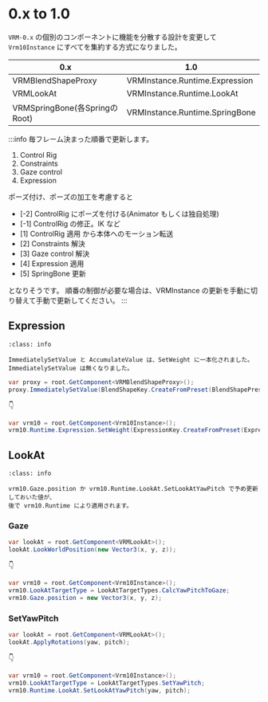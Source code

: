 # 0.x to 1.0

`VRM-0.x` の個別のコンポーネントに機能を分散する設計を変更して
`Vrm10Instance` にすべてを集約する方式になりました。

| 0.x                           | 1.0                            |
| ----------------------------- | ------------------------------ |
| VRMBlendShapeProxy            | VRMInstance.Runtime.Expression |
| VRMLookAt                     | VRMInstance.Runtime.LookAt     |
| VRMSpringBone(各SpringのRoot) | VRMInstance.Runtime.SpringBone |

:::info 毎フレーム決まった順番で更新します。

1. Control Rig
2. Constraints
3. Gaze control
4. Expression

ポーズ付け、ポーズの加工を考慮すると

- [-2] ControlRig にポーズを付ける(Animator もしくは独自処理)
- [-1] ControlRig の修正。IK など
- [1] ControlRig 適用 から本体へのモーション転送
- [2] Constraints 解決
- [3] Gaze control 解決
- [4] Expression 適用
- [5] SpringBone 更新

となりそうです。
順番の制御が必要な場合は、VRMInstance の更新を手動に切り替えて手動で更新してください。
:::

## Expression

```{admonition} VRMBlendShapeProxy は Vrm10Instance.Runtime.Expression になりました。
:class: info

ImmediatelySetValue と AccumulateValue は、SetWeight に一本化されました。
ImmediatelySetValue は無くなりました。
```

```csharp
var proxy = root.GetComponent<VRMBlendShapeProxy>();
proxy.ImmediatelySetValue(BlendShapeKey.CreateFromPreset(BlendShapePreset.A), 0.5f);
```

👇

```csharp
var vrm10 = root.GetComponent<Vrm10Instance>();
vrm10.Runtime.Expression.SetWeight(ExpressionKey.CreateFromPreset(ExpressionPreset.aa), 0.5f);
```

## LookAt

```{admonition} VRMLookAt は Vrm10Instance.Runtime.LookAt になりました。
:class: info

vrm10.Gaze.position か vrm10.Runtime.LookAt.SetLookAtYawPitch で予め更新しておいた値が、
後で vrm10.Runtime により適用されます。
```

### Gaze

```csharp
var lookAt = root.GetComponent<VRMLookAt>();
lookAt.LookWorldPosition(new Vector3(x, y, z));
```

👇

```csharp
var vrm10 = root.GetComponent<Vrm10Instance>();
vrm10.LookAtTargetType = LookAtTargetTypes.CalcYawPitchToGaze;
vrm10.Gaze.position = new Vector3(x, y, z);
```

### SetYawPitch

```csharp
var lookAt = root.GetComponent<VRMLookAt>();
lookAt.ApplyRotations(yaw, pitch);
```

👇

```csharp
var vrm10 = root.GetComponent<Vrm10Instance>();
vrm10.LookAtTargetType = LookAtTargetTypes.SetYawPitch;
vrm10.Runtime.LookAt.SetLookAtYawPitch(yaw, pitch);
```
